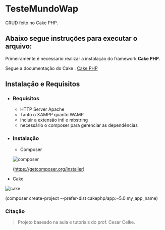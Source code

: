 # TesteMundoWap
CRUD feito no Cake PHP. 

## Abaixo segue instruções para executar o arquivo:
Primeiramente é necessario realizar a instalação do framework **Cake PHP**.

Segue a documentação do Cake . 
[Cake PHP](https://www.cakephp.org)

## Instalação e Requisitos
* ### Requisitos
  * HTTP Server Apache
  * Tanto o XAMPP quanto WAMP
  * incluir a extensão intl e mbstring
  * necessário o composer para gerenciar as dependências


* ### Instalação
  * Composer
    
   ![composer](https://miro.medium.com/v2/resize:fit:290/1*UI6TSdJ6t9LIdB5HXg_UOA.png)
  
  (https://getcomposer.org/installer) 

* Cake

 ![cake](https://www.pskitservices.com/wp-content/uploads/2021/03/download-8.jpg)

(composer create-project --prefer-dist cakephp/app:~5.0 my_app_name)


### Citação
>Projeto baseado na aula e tutoriais do prof. Cesar Celke. 


 
